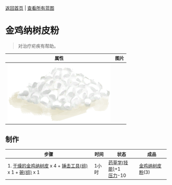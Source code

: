 [返回首页](index.md)   |  [查看所有蓝图](blueprint.md)
# 金鸡纳树皮粉  
> 对治疗疟疾有帮助。  
  
  属性  |   图片   
 ----  |  ----:   
   |  ![](Sprite/Quicklime.png)   
  
## 制作  
步骤  |  时间  |  状态  |  成品  
----  |  ----  |  ----  |  ----  
1. [干燥的金鸡纳树皮](BarkCinchonaDried.md) x 4 + [锤击工具(组)](GpTag_Hammer.md) x 1 + [碗(组)](GpTag_Bowl.md) x 1  |  1小时  |  [药草学(技能)](Skill_Herbology.md)+1<br>[压力](Stress.md)-10  |  [金鸡纳树皮粉](QuininePowder.md)(3)  
